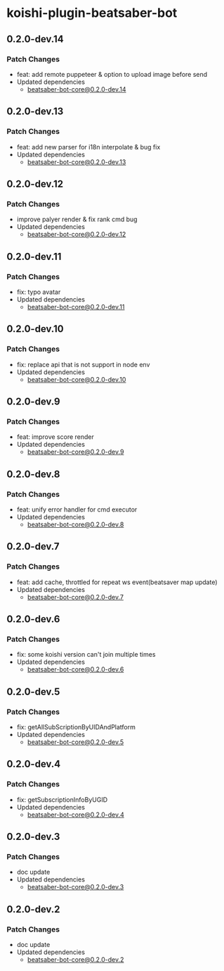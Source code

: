 # koishi-plugin-beatsaber-bot

## 0.2.0-dev.14

### Patch Changes

- feat: add remote puppeteer & option to upload image before send
- Updated dependencies
  - beatsaber-bot-core@0.2.0-dev.14

## 0.2.0-dev.13

### Patch Changes

- feat: add new parser for i18n interpolate & bug fix
- Updated dependencies
  - beatsaber-bot-core@0.2.0-dev.13

## 0.2.0-dev.12

### Patch Changes

- improve palyer render & fix rank cmd bug
- Updated dependencies
  - beatsaber-bot-core@0.2.0-dev.12

## 0.2.0-dev.11

### Patch Changes

- fix: typo avatar
- Updated dependencies
  - beatsaber-bot-core@0.2.0-dev.11

## 0.2.0-dev.10

### Patch Changes

- fix: replace api that is not support in node env
- Updated dependencies
  - beatsaber-bot-core@0.2.0-dev.10

## 0.2.0-dev.9

### Patch Changes

- feat: improve score render
- Updated dependencies
  - beatsaber-bot-core@0.2.0-dev.9

## 0.2.0-dev.8

### Patch Changes

- feat: unify error handler for cmd executor
- Updated dependencies
  - beatsaber-bot-core@0.2.0-dev.8

## 0.2.0-dev.7

### Patch Changes

- feat: add cache, throttled for repeat ws event(beatsaver map update)
- Updated dependencies
  - beatsaber-bot-core@0.2.0-dev.7

## 0.2.0-dev.6

### Patch Changes

- fix: some koishi version can't join multiple times
- Updated dependencies
  - beatsaber-bot-core@0.2.0-dev.6

## 0.2.0-dev.5

### Patch Changes

- fix: getAllSubScriptionByUIDAndPlatform
- Updated dependencies
  - beatsaber-bot-core@0.2.0-dev.5

## 0.2.0-dev.4

### Patch Changes

- fix: getSubscriptionInfoByUGID
- Updated dependencies
  - beatsaber-bot-core@0.2.0-dev.4

## 0.2.0-dev.3

### Patch Changes

- doc update
- Updated dependencies
  - beatsaber-bot-core@0.2.0-dev.3

## 0.2.0-dev.2

### Patch Changes

- doc update
- Updated dependencies
  - beatsaber-bot-core@0.2.0-dev.2
